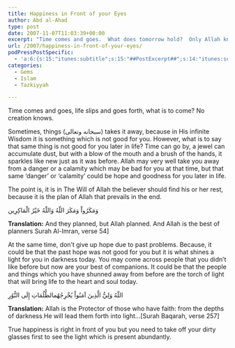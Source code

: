 ```yaml
---
title: Happiness in Front of your Eyes
author: Abd al-Ahad
type: post
date: 2007-11-07T11:03:39+00:00
excerpt: "Time comes and goes.  What does tomorrow hold?  Only Allah knows.  Sometimes, He gives us something, and we're happy; but then, He takes it, and we forget that He may be preventing us from some harm that would've brought us.  Even calamities can be good for us!"
url: /2007/happiness-in-front-of-your-eyes/
podPressPostSpecific:
  - 'a:6:{s:15:"itunes:subtitle";s:15:"##PostExcerpt##";s:14:"itunes:summary";s:15:"##PostExcerpt##";s:15:"itunes:keywords";s:17:"##WordPressCats##";s:13:"itunes:author";s:10:"##Global##";s:15:"itunes:explicit";s:2:"No";s:12:"itunes:block";s:2:"No";}'
categories:
  - Gems
  - Islam
  - Tazkiyyah

---
```

Time comes and goes, life slips and goes forth, what is to come? No creation knows.

Sometimes, things (سبحانه وتعالى) takes it away, because in His infinite Wisdom it is something which is not good for you. However, what is to say that same thing is not good for you later in life? Time can go by, a jewel can accumulate dust, but with a blow of the mouth and a brush of the hands, it sparkles like new just as it was before. Allah may very well take you away from a danger or a calamity which may be bad for you at that time, but that same &#8216;danger&#8217; or &#8216;calamity&#8217; could be hope and goodness for you later in life.

The point is, it is in The Will of Allah the believer should find his or her rest, because it is the plan of Allah that prevails in the end.

<div class="quran">
  وَمَكَرُواْ وَمَكَرَ اللّهُ وَاللّهُ خَيْرُ الْمَاكِرِين
</div>

**Translation:** And they planned, but Allah planned. And Allah is the best of planners Surah Al-Imran, verse 54]

At the same time, don&#8217;t give up hope due to past problems. Because, it could be that the past hope was not good for you but it is what shines a light for you in darkness today. You may come across people that you didn&#8217;t like before but now are your best of companions. It could be that the people and things which you have shunned away from before are the torch of light that will bring life to the heart and soul today.

<div class="quran">
  اللّهُ وَلِيُّ الَّذِينَ آمَنُواْ يُخْرِجُهُمالظُّلُمَاتِ إِلَى النُّوُرِ
</div>

**Translation:** Allah is the Protector of those who have faith: from the depths of darkness He will lead them forth into light&#8230;[Surah Baqarah, verse 257]

True happiness is right in front of you but you need to take off your dirty glasses first to see the light which is present abundantly.
